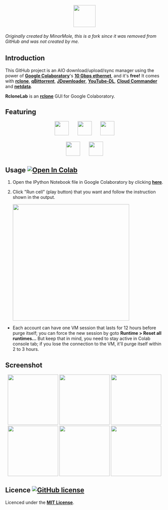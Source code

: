 <p align="center">
  <img height="70" src="https://raw.githubusercontent.com/Sparoney/RcloneLab/master/img/title_rclonelab.png">
</p>

###### Originally created by MinorMole, this is a fork since it was removed from GitHub and was *not* created by me.

## Introduction

This GitHub project is an AIO download/upload/sync manager using the power of [**Google Colaboratory**](https://colab.research.google.com)'s [**10 Gbps ethernet**](https://github.com/Sparoney/RcloneLab/tree/master/VM's%20specification), and it's **free!** It comes with [**rclone**](https://rclone.org), [**qBittorrent**](https://www.qbittorrent.org), [**JDownloader**](http://jdownloader.org/), [**YouTube-DL**](https://youtube-dl.org/), [**Cloud Commander**](https://cloudcmd.io/) and [**netdata**](https://www.netdata.cloud/).

**RcloneLab** is an [**rclone**](https://rclone.org/) GUI for Google Colaboratory.

## Featuring

<p align="center">
  <img height="45" src="https://raw.githubusercontent.com/Sparoney/RcloneLab/master/img/title_qbittorrent.png">&nbsp;&nbsp;&nbsp;&nbsp;&nbsp;&nbsp;
  <img height="45" src="https://raw.githubusercontent.com/Sparoney/RcloneLab/master/img/title_jdownloader.png">&nbsp;&nbsp;&nbsp;&nbsp;&nbsp;&nbsp;
  <img height="45" src="https://raw.githubusercontent.com/Sparoney/RcloneLab/master/img/title_youtube-dl.png"><br><br>
  <img height="45" src="https://raw.githubusercontent.com/Sparoney/RcloneLab/master/img/title_cloud_commander.png">&nbsp;&nbsp;&nbsp;&nbsp;&nbsp;&nbsp;
  <img height="45" src="https://raw.githubusercontent.com/Sparoney/RcloneLab/master/img/title_netdata.png">
</p>

## Usage [![Open In Colab](https://colab.research.google.com/assets/colab-badge.svg)](https://colab.research.google.com/github/Sparoney/RcloneLab/blob/master/RcloneLab.ipynb)

1. Open the IPython Notebook file in Google Colaboratory by clicking [**here**](https://colab.research.google.com/github/Sparoney/RcloneLab/blob/master/RcloneLab.ipynb).

2. Click "Run cell" (play button) that you want and follow the instruction shown in the output.

    <img width="370" src="https://raw.githubusercontent.com/Sparoney/RcloneLab/master/docs/01.png">

- Each account can have one VM session that lasts for 12 hours before purge itself; you can force the new session by goto **Runtime > Reset all runtimes...** But keep that in mind, you need to stay active in Colab console tab; if you lose the connection to the VM, it'll purge itself within 2 to 3 hours.

## Screenshot

<p align="center">
  <img height="160" src="https://raw.githubusercontent.com/Sparoney/RcloneLab/master/docs/screenshot/rclonelab.png">
  <img height="160" src="https://raw.githubusercontent.com/Sparoney/RcloneLab/master/docs/screenshot/qbittorrent.png">
  <img height="160" src="https://raw.githubusercontent.com/Sparoney/RcloneLab/master/docs/screenshot/jdownloader.png"><br>
  <img height="160" src="https://raw.githubusercontent.com/Sparoney/RcloneLab/master/docs/screenshot/youtube-dl.png">
  <img height="160" src="https://raw.githubusercontent.com/Sparoney/RcloneLab/master/docs/screenshot/cloud_commander.png">
  <img height="160" src="https://raw.githubusercontent.com/Sparoney/RcloneLab/master/docs/screenshot/netdata.png">
</p>

## Licence [![GitHub license](https://img.shields.io/github/license/Sparoney/RcloneLab.svg)](https://github.com/Sparoney/RcloneLab/blob/master/LICENSE)

Licenced under the [**MIT License**](https://github.com/Sparoney/RcloneLab/blob/master/LICENSE).

